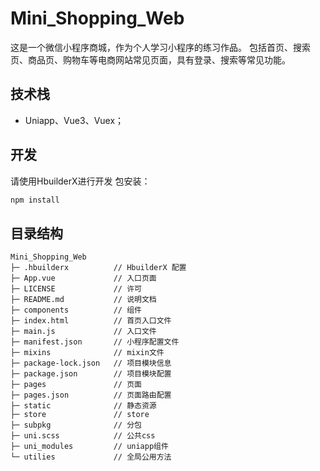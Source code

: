 # Mini_Shopping_Web
这是一个微信小程序商城，作为个人学习小程序的练习作品。
包括首页、搜索页、商品页、购物车等电商网站常见页面，具有登录、搜索等常见功能。

## 技术栈
* Uniapp、Vue3、Vuex；

## 开发
请使用HbuilderX进行开发
包安装：
```sh
npm install
```
## 目录结构

```
Mini_Shopping_Web
├─ .hbuilderx          // HbuilderX 配置
├─ App.vue             // 入口页面
├─ LICENSE             // 许可
├─ README.md           // 说明文档
├─ components          // 组件
├─ index.html          // 首页入口文件
├─ main.js             // 入口文件
├─ manifest.json       // 小程序配置文件
├─ mixins              // mixin文件
├─ package-lock.json   // 项目模块信息
├─ package.json        // 项目模块配置
├─ pages               // 页面
├─ pages.json          // 页面路由配置
├─ static              // 静态资源
├─ store               // store
├─ subpkg              // 分包
├─ uni.scss            // 公共css
├─ uni_modules         // uniapp组件
└─ utilies             // 全局公用方法

```
